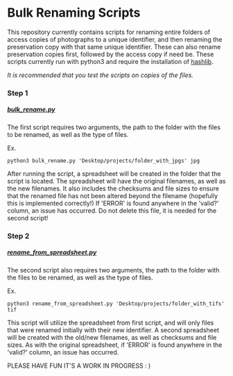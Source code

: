 # Bulk Renaming Scripts

This repository currently contains scripts for renaming entire folders of access copies of photographs to a unique identifier, and then renaming the preservation copy with that same unique identifier.  These can also rename preservation copies first, followed by the access copy if need be.  These scripts currently run with python3 and require the installation of [hashlib](https://docs.python.org/3.7/library/hashlib.html).

_It is recommended that you test the scripts on copies of the files._

### Step 1
##### [bulk_rename.py](https://github.com/devonproudfoot/bulk_rename/blob/master/bulk_rename.py)

The first script requires two arguments, the path to the folder with the files to be renamed, as well as the type of files.

Ex.
```
python3 bulk_rename.py 'Desktop/projects/folder_with_jpgs' jpg
```

After running the script, a spreadsheet will be created in the folder that the script is located.  The spreadsheet will have the original filenames, as well as the new filenames.  It also includes the checksums and file sizes to ensure that the renamed file has not been altered beyond the filename (hopefully this is implemented correctly!) If 'ERROR' is found anywhere in the 'valid?' column, an issue has occurred. Do not delete this file, it is needed for the second script!

### Step 2
##### [rename_from_spreadsheet.py](https://github.com/devonproudfoot/bulk_rename/blob/master/rename_from_spreadsheet.py)

The second script also requires two arguments, the path to the folder with the files to be renamed, as well as the type of files.

Ex.
```
python3 rename_from_spreadsheet.py 'Desktop/projects/folder_with_tifs' tif
```

This script will utilize the spreadsheet from first script, and will only files that were renamed initially with their new identifier.  A second spreadsheet will be created with the old/new filenames, as well as checksums and file sizes.  As with the original spreadsheet, if 'ERROR' is found anywhere in the 'valid?' column, an issue has occurred.

PLEASE HAVE FUN IT'S A WORK IN PROGRESS : )
